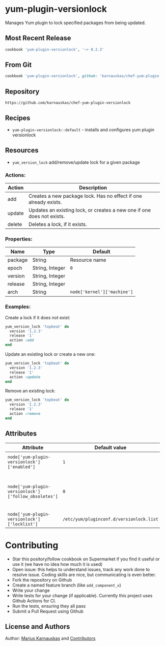 yum-plugin-versionlock
================

Manages Yum plugin to lock specified packages from being updated.


## Most Recent Release

```ruby
cookbook 'yum-plugin-versionlock', '~> 0.2.3'
```

## From Git

```ruby
cookbook 'yum-plugin-versionlock', github: 'karnauskas/chef-yum-plugin-versionlock',  tag: 'v0.2.3'
```

## Repository

```
https://github.com/karnauskas/chef-yum-plugin-versionlock
```

## Recipes

- `yum-plugin-versionlock::default` - installs and configures yum plugin versionlock

## Resources

- `yum_version_lock` add/remove/update lock for a given package

### Actions:

| Action 	| Description                                                            	|
|--------	|------------------------------------------------------------------------	|
| add    	| Creates a new package lock. Has no effect if one already exists.       	|
| update 	| Updates an existing lock, or creates a new one if one does not exists. 	|
| delete 	| Deletes a lock, if it exists.                                          	|

### Properties:

| Name    	| Type            	| Default                     	|
|---------	|-----------------	|-----------------------------	|
| package 	| String          	| Resource name               	|
| epoch   	| String, Integer 	| `0`                         	|
| version 	| String, Integer 	|                             	|
| release 	| String, Integer 	|                             	|
| arch    	| String          	| `node['kernel']['machine']` 	|

### Examples:

Create a lock if it does not exist:
```ruby
yum_version_lock 'topbeat' do
  version '1.2.3'
  release '1'
  action :add
end
```

Update an existing lock or create a new one:
```ruby
yum_version_lock 'topbeat' do
  version '1.2.3'
  release '1'
  action :update
end
```

Remove an existing lock:
```ruby
yum_version_lock 'topbeat' do
  version '1.2.3'
  release '1'
  action :remove
end
```

## Attributes

| Attribute                                            	| Default value                            	| Description                                            	|
|------------------------------------------------------	|------------------------------------------	|--------------------------------------------------------	|
| `node['yum-plugin-versionlock']['enabled']`          	| `1`                                      	| Whether to enable the plugin                          	|
| `node['yum-plugin-versionlock']['follow_obsoletes']` 	| `0`                                      	| Whether to see if specified packages have an obsoleter 	|
| `node['yum-plugin-versionlock']['locklist']`         	| `/etc/yum/pluginconf.d/versionlock.list` 	| Path to the config file                               	|

# Contributing

- Star this pository/follow cookbook on Supermarket if you find it useful or use it (we have no idea how much it is used)
- Open issue: this helps to understand issues, track any work done to resolve issue. Coding skills are nice, but communicating is even better.
- Fork the repository on Github
- Create a named feature branch (like `add_component_x`)
- Write your change
- Write tests for your change (if applicable). Currently this project uses Github Actions for CI.
- Run the tests, ensuring they all pass
- Submit a Pull Request using Github

## License and Authors

Author: [Marius Karnauskas](mailto:marius@karnauskas.lt) and [Contributors](https://github.com/karnauskas/chef-yum-plugin-versionlock/graphs/contributors)
